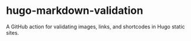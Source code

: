 # hugo-markdown-validation
A GitHub action for validating images, links, and shortcodes in Hugo static sites. 
